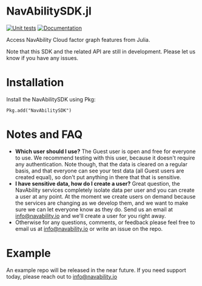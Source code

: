 # NavAbilitySDK.jl

[![Unit tests](https://github.com/NavAbility/NavAbilitySDK.jl/actions/workflows/tests.yml/badge.svg)](https://github.com/NavAbility/NavAbilitySDK.jl/actions/workflows/tests.yml)
[![Documentation](https://img.shields.io/badge/docs-dev-blue.svg)](https://navability.github.io/NavAbilitySDK.jl/dev/)

Access NavAbility Cloud factor graph features from Julia.

Note that this SDK and the related API are still in development. Please let us know if you have any issues.

# Installation

Install the NavAbilitySDK using Pkg:

```
Pkg.add("NavAbilitySDK")
```

# Notes and FAQ

- **Which user should I use?** The Guest user is open and free for everyone to use. We recommend testing with this user, because it doesn't require any authentication. Note though, that the data is cleared on a regular basis, and that everyone can see your test data (all Guest users are created equal), so don't put anything in there that that is sensitive.
- **I have sensitive data, how do I create a user?** Great question, the NavAbility services completely isolate data per user and you can create a user at any point. At the moment we create users on demand because the services are changing as we develop them, and we want to make sure we can let everyone know as they do. Send us an email at [info@navability.io](mailto:info@navability.io) and we'll create a user for you right away.
- Otherwise for any questions, comments, or feedback please feel free to email us at [info@navability.io](mailto:info@navability.io) or write an issue on the repo.  

# Example

An example repo will be released in the near future. If you need support today, please reach out to [info@navability.io](mailto:info@navability.io)
